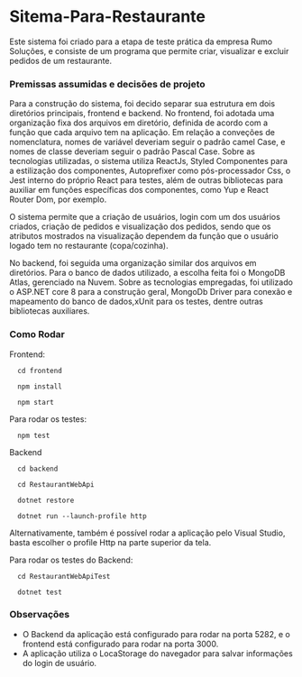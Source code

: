 # Sitema-Para-Restaurante

Este sistema foi criado para a etapa de teste prática da empresa Rumo Soluções, e consiste de um programa que permite criar, visualizar e excluir pedidos de um restaurante.

### Premissas assumidas e decisões de projeto

Para a construção do sistema, foi decido separar sua estrutura em dois diretórios principais, frontend e backend. No frontend, foi adotada uma organização fixa dos arquivos em diretório, definida de acordo com a função que cada arquivo tem na aplicação. Em relação a conveções de nomenclatura, nomes de variável deveriam seguir o padrão camel Case, e nomes de classe deveriam seguir o padrão Pascal Case. Sobre as tecnologias utilizadas, o sistema utiliza ReactJs, Styled Componentes para a estilização dos componentes, Autoprefixer como pós-processador Css, o Jest interno do próprio React para testes, além de outras bibliotecas para auxiliar em funções específicas dos componentes, como Yup e React Router Dom, por exemplo.

O sistema permite que a criação de usuários, login com um dos usuários criados, criação de pedidos e visualização dos pedidos, sendo que os atributos mostrados na visualização dependem da função que o usuário logado tem no restaurante (copa/cozinha).

No backend, foi seguida uma organização similar dos arquivos em diretórios. Para o banco de dados utilizado, a escolha feita foi o MongoDB Atlas, gerenciado na Nuvem. Sobre as tecnologias empregadas, foi utilizado o ASP.NET core 8 para a construção geral, MongoDb Driver para conexão e mapeamento do banco de dados,xUnit para os testes, dentre outras bibliotecas auxiliares.

### Como Rodar

Frontend:

```
  cd frontend
```

```
  npm install
```

```
  npm start
```

Para rodar os testes:

```
  npm test
```

Backend

```
  cd backend
```

```
  cd RestaurantWebApi
```

```
  dotnet restore
```

```
  dotnet run --launch-profile http
```

Alternativamente, também é possível rodar a aplicação pelo Visual Studio, basta escolher o profile Http na parte superior da tela.

Para rodar os testes do Backend:

```
  cd RestaurantWebApiTest
```

```
  dotnet test
```

### Observações

- O Backend da aplicação está configurado para rodar na porta 5282, e o frontend está configurado para rodar na porta 3000.
- A aplicação utiliza o LocaStorage do navegador para salvar informações do login de usuário.

